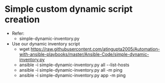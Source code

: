 # Simple custom dynamic script creation
 - Refer:
   - simple-dynamic-inventory.py
 - Use our dynamic inventory script
   - wget https://raw.githubusercontent.com/atingupta2005/Automation-with-ansible-playbooks/master/Ansible-Code/simple-dynamic-inventory.py
   - ansible -i simple-dynamic-inventory.py all --list-hosts
   - ansible -i simple-dynamic-inventory.py all -m ping
   - ansible -i simple-dynamic-inventory.py app -m ping
